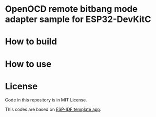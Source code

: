 # OpenOCD remote bitbang mode adapter sample for ESP32-DevKitC

# How to build

# How to use

# License

Code in this repository is in MIT License.

This codes are based on [ESP-IDF template app](https://github.com/espressif/esp-idf-template).